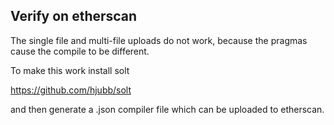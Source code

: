 Verify on etherscan
-------------------

The single file and multi-file uploads do not work, because the
pragmas cause the compile to be different.

To make this work install solt

https://github.com/hjubb/solt

and then generate a .json compiler file which can be uploaded to
etherscan.